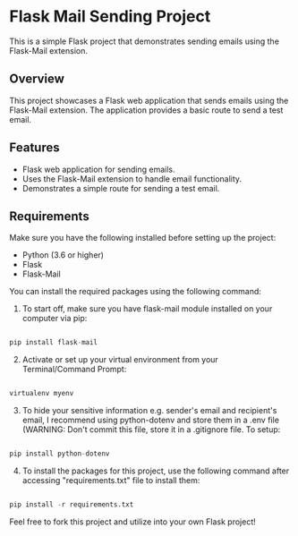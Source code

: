 # Flask Mail Sending Project

This is a simple Flask project that demonstrates sending emails using the Flask-Mail extension.

## Overview

This project showcases a Flask web application that sends emails using the Flask-Mail extension. The application provides a basic route to send a test email.

## Features

- Flask web application for sending emails.
- Uses the Flask-Mail extension to handle email functionality.
- Demonstrates a simple route for sending a test email.

## Requirements

Make sure you have the following installed before setting up the project:

- Python (3.6 or higher)
- Flask
- Flask-Mail

You can install the required packages using the following command:

1. To start off, make sure you have flask-mail module installed on your computer via pip:
```python

pip install flask-mail

```
2. Activate or set up your virtual environment from your Terminal/Command Prompt:
```python

virtualenv myenv

```
3. To hide your sensitive information e.g. sender's email and recipient's email, I recommend using python-dotenv and store them in a .env file (WARNING: Don't commit this file, store it in a .gitignore file. To setup:
```python

pip install python-dotenv

```

4. To install the packages for this project, use the following command after accessing "requirements.txt" file to install them:
```python

pip install -r requirements.txt

```
Feel free to fork this project and utilize into your own Flask project!

